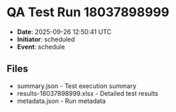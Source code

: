 # QA Test Run 18037898999

- **Date**: 2025-09-26 12:50:41 UTC
- **Initiator**: scheduled
- **Event**: schedule

## Files
- summary.json - Test execution summary
- results-18037898999.xlsx - Detailed test results
- metadata.json - Run metadata
